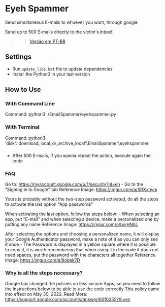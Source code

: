 # Eyeh Spammer

Send simultaneous E-mails to whoever you want, through google

Send up to 500 E-mails directly to the victim's inbox!

>> [Versão em PT-BR](README_ptbr.md)

## Settings
- Run `update_libs.bat` file to update dependencies
- Install the Python3 in your last version

## How to Use

### With Command Line

Command: python3 .\EmailSpammer\eyehspammer.py

### With Terminal

Command: python3 'disk':\'download_local_or_archive_local'\EmailSpammer\eyehspammer.

###

- After 500 E-mails, if you wanna repeat the action, execute again the code

### FAQ

Go to: https://myaccount.google.com/u/1/security?hl=en
    - Go to the "Signing in to Google" tab
        Reference Image: https://imgur.com/a/SRXxhym

Yours is probably without the two-step password activated, do all the steps to activate the last option "App passwords"

When activating the last option, follow the steps below:
    - When selecting an app, put "E-mail" and when selecting a device, make a personalized one by putting any name
        Reference Image: https://imgur.com/a/bojHNbL

After selecting the options and choosing a personalized name, it will display your Google Authenticator password, make a note of it as you can only see it once
    - The Password is displayed in a yellow square where it is possible to copy it, it is worth remembering that when using it in the code it does not need spaces, put the password with the characters all together
        Reference Image: https://imgur.com/a/8obek7D

### Why is all the steps necessary?

Google has changed the policies on less secure Apps, so you need to follow the instructions below to be able to use the code correctly
    This policy came into effect on May 30, 2022.
        Read More: https://support.google.com/accounts/answer/6010255?hl=en